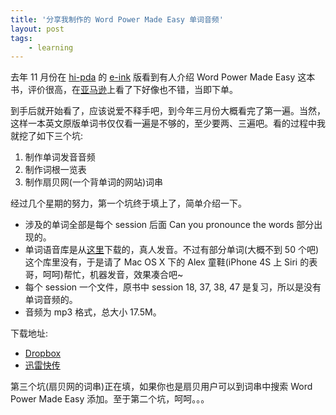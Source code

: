 ```yaml
---
title: '分享我制作的 Word Power Made Easy 单词音频'
layout: post
tags:
    - learning
---
```


去年 11 月份在 [hi-pda][hi-pda] 的 [e-ink][e-ink] 版看到有人介绍 Word Power Made Easy 这本书，评价很高，在[亚马逊][amazon]上看了下好像也不错，当即下单。

到手后就开始看了，应该说爱不释手吧，到今年三月份大概看完了第一遍。当然，这样一本英文原版单词书仅仅看一遍是不够的，至少要两、三遍吧。看的过程中我就挖了如下三个坑:

<ol>
<li>制作单词发音音频</li>
<li>制作词根一览表</li>
<li>制作扇贝网(一个背单词的网站)词串</li>
</ol>

经过几个星期的努力，第一个坑终于填上了，简单介绍一下。

- 涉及的单词全部是每个 session 后面 Can you pronounce the words 部分出现的。
- 单词语音库是从[这里](http://www.verycd.com/topics/133276/)下载的，真人发音。不过有部分单词(大概不到 50 个吧)这个库里没有，于是请了 Mac OS X 下的 Alex 童鞋(iPhone 4S 上 Siri 的表哥，呵呵)帮忙，机器发音，效果凑合吧~
- 每个 session 一个文件，原书中 session 18, 37, 38, 47 是复习，所以是没有单词音频的。
- 音频为 mp3 格式，总大小 17.5M。

下载地址:

- [Dropbox](https://www.dropbox.com/sh/qsbl9r1e8bvfsqk/eW6XpGcHJf)
- [迅雷快传](http://kuai.xunlei.com/d/YBEJWAWCRELJ)

第三个坑(扇贝网的词串)正在填，如果你也是扇贝用户可以到词串中搜索 Word Power Made Easy 添加。至于第二个坑，呵呵。。。

[hi-pda]: http://www.hi-pda.com
[e-ink]: http://www.hi-pda.com/forum/forumdisplay.php?fid=59
[amazon]: http://www.amazon.cn/Word-Power-Made-Easy-The-Complete-Handbook-for-Building-a-Superior-Vocabulary-Lewis-Norman/dp/067174190X/ref=sr_1_1?ie=UTF8&qid=1332423432&sr=8-1
